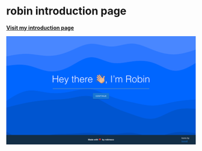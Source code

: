 # robin introduction page

**[Visit my introduction page](https://robin-schlund.de)**

![introduction](https://raw.githubusercontent.com/robineco/robineco.github.io/master/.github/images/img.png)
